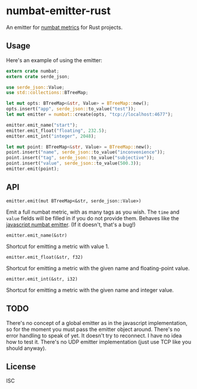 # numbat-emitter-rust

An emitter for [numbat metrics](https://github.com/numbat-metrics/) for Rust projects.

## Usage

Here's an example of using the emitter:

```rust
extern crate numbat;
extern crate serde_json;

use serde_json::Value;
use std::collections::BTreeMap;

let mut opts: BTreeMap<&str, Value> = BTreeMap::new();
opts.insert("app", serde_json::to_value("test"));
let mut emitter = numbat::create(opts, "tcp://localhost:4677");

emitter.emit_name("start");
emitter.emit_float("floating", 232.5);
emitter.emit_int("integer", 2048);

let mut point: BTreeMap<&str, Value> = BTreeMap::new();
point.insert("name", serde_json::to_value("inconvenience"));
point.insert("tag", serde_json::to_value("subjective"));
point.insert("value", serde_json::to_value(500.3));
emitter.emit(point);
```

## API

`emitter.emit(mut BTreeMap<&str, serde_json::Value>)`

Emit a full numbat metric, with as many tags as you wish. The `time` and `value` fields will be filled in if you do not provide them. Behaves like the [javascript numbat emitter](https://github.com/numbat-metrics/numbat-emitter#events). (If it doesn't, that's a bug!)

`emitter.emit_name(&str)`

Shortcut for emitting a metric with value 1.

`emitter.emit_float(&str, f32)`

Shortcut for emitting a metric with the given name and floating-point value.

`emitter.emit_int(&str, i32)`

Shortcut for emitting a metric with the given name and integer value.

## TODO

There's no concept of a global emitter as in the javascript implementation, so for the moment you must pass the emitter object around. There's no error handling to speak of yet. It doesn't try to reconnect. I have no idea how to test it. There's no UDP emitter implementation (just use TCP like you should anyway).

## License

ISC
